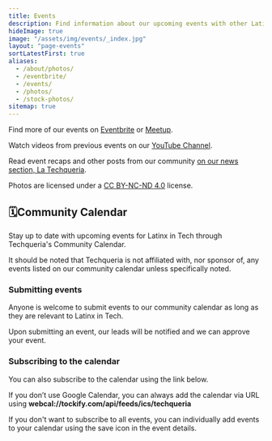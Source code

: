 ```yaml
---
title: Events
description: Find information about our upcoming events with other Latinx in Tech and subscribe to our community calendar.
hideImage: true
image: "/assets/img/events/_index.jpg"
layout: "page-events"
sortLatestFirst: true
aliases:
  - /about/photos/
  - /eventbrite/
  - /events/
  - /photos/
  - /stock-photos/
sitemap: true
---
```


Find more of our events on [Eventbrite](https://techqueria.eventbrite.com) or [Meetup](https://meetup.com/techqueria).

Watch videos from previous events on our [YouTube Channel](https://www.youtube.com/channel/UCUhXR0BOgyqrS1E_Sr4PVjQ).

Read event recaps and other posts from our community [on our news section, La Techqueria](/news/).

Photos are licensed under a [CC BY-NC-ND 4.0](https://creativecommons.org/licenses/by-nc-nd/4.0/) license.

<h2 id="community-calendar" class="mt-1"><span class="mr-sm">🗓</span>Community Calendar</h2>

Stay up to date with upcoming events for Latinx in Tech through Techqueria's Community Calendar.

It should be noted that Techqueria is not affiliated with, nor sponsor of, any events listed on our community calendar unless specifically noted.

### Submitting events

Anyone is welcome to submit events to our community calendar as long as they are relevant to Latinx in Tech.

Upon submitting an event, our leads will be notified and we can approve your event.

### Subscribing to the calendar

You can also subscribe to the calendar using the link below.

If you don’t use Google Calendar, you can always add the calendar via URL using **webcal://tockify.com/api/feeds/ics/techqueria**

If you don't want to subscribe to all events, you can individually add events to your calendar using the save icon in the event details.
